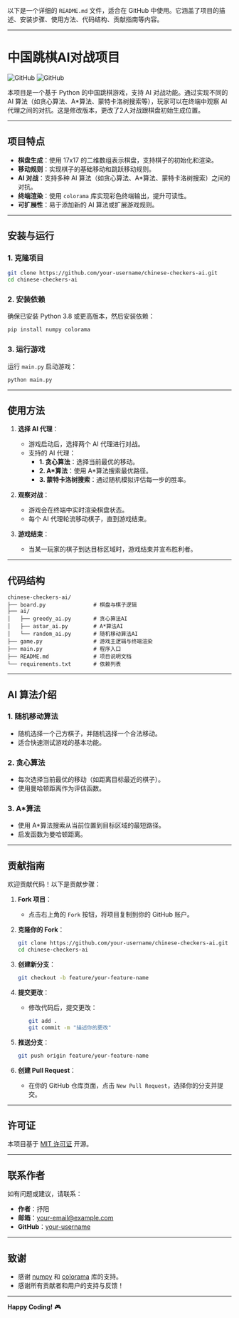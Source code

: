 以下是一个详细的 `README.md` 文件，适合在 GitHub 中使用。它涵盖了项目的描述、安装步骤、使用方法、代码结构、贡献指南等内容。

---

# **中国跳棋AI对战项目**

![GitHub](https://img.shields.io/badge/Python-3.8%2B-blue)
![GitHub](https://img.shields.io/badge/License-MIT-green)

本项目是一个基于 Python 的中国跳棋游戏，支持 AI 对战功能。通过实现不同的 AI 算法（如贪心算法、A*算法、蒙特卡洛树搜索等），玩家可以在终端中观察 AI 代理之间的对抗。这是修改版本，更改了2人对战跟棋盘初始生成位置。

---

## **项目特点**

- **棋盘生成**：使用 17x17 的二维数组表示棋盘，支持棋子的初始化和渲染。
- **移动规则**：实现棋子的基础移动和跳跃移动规则。
- **AI 对战**：支持多种 AI 算法（如贪心算法、A*算法、蒙特卡洛树搜索）之间的对抗。
- **终端渲染**：使用 `colorama` 库实现彩色终端输出，提升可读性。
- **可扩展性**：易于添加新的 AI 算法或扩展游戏规则。

---

## **安装与运行**

### **1. 克隆项目**

```bash
git clone https://github.com/your-username/chinese-checkers-ai.git
cd chinese-checkers-ai
```

### **2. 安装依赖**

确保已安装 Python 3.8 或更高版本，然后安装依赖：

```bash
pip install numpy colorama
```

### **3. 运行游戏**

运行 `main.py` 启动游戏：

```bash
python main.py
```

---

## **使用方法**

1. **选择 AI 代理**：
   - 游戏启动后，选择两个 AI 代理进行对战。
   - 支持的 AI 代理：
     - **1. 贪心算法**：选择当前最优的移动。
     - **2. A*算法**：使用 A*算法搜索最优路径。
     - **3. 蒙特卡洛树搜索**：通过随机模拟评估每一步的胜率。

2. **观察对战**：
   - 游戏会在终端中实时渲染棋盘状态。
   - 每个 AI 代理轮流移动棋子，直到游戏结束。

3. **游戏结束**：
   - 当某一玩家的棋子到达目标区域时，游戏结束并宣布胜利者。

---

## **代码结构**

```
chinese-checkers-ai/
├── board.py               # 棋盘与棋子逻辑
├── ai/
│   ├── greedy_ai.py       # 贪心算法AI
│   ├── astar_ai.py        # A*算法AI
│   └── random_ai.py       # 随机移动算法AI
├── game.py                # 游戏主逻辑与终端渲染
├── main.py                # 程序入口
├── README.md              # 项目说明文档
└── requirements.txt       # 依赖列表
```

---

## **AI 算法介绍**

### **1. 随机移动算法**
- 随机选择一个己方棋子，并随机选择一个合法移动。
- 适合快速测试游戏的基本功能。

### **2. 贪心算法**
- 每次选择当前最优的移动（如距离目标最近的棋子）。
- 使用曼哈顿距离作为评估函数。

### **3. A*算法**
- 使用 A*算法搜索从当前位置到目标区域的最短路径。
- 启发函数为曼哈顿距离。

---

## **贡献指南**

欢迎贡献代码！以下是贡献步骤：

1. **Fork 项目**：
   - 点击右上角的 `Fork` 按钮，将项目复制到你的 GitHub 账户。

2. **克隆你的 Fork**：
   ```bash
   git clone https://github.com/your-username/chinese-checkers-ai.git
   cd chinese-checkers-ai
   ```

3. **创建新分支**：
   ```bash
   git checkout -b feature/your-feature-name
   ```

4. **提交更改**：
   - 修改代码后，提交更改：
     ```bash
     git add .
     git commit -m "描述你的更改"
     ```

5. **推送分支**：
   ```bash
   git push origin feature/your-feature-name
   ```

6. **创建 Pull Request**：
   - 在你的 GitHub 仓库页面，点击 `New Pull Request`，选择你的分支并提交。

---

## **许可证**

本项目基于 [MIT 许可证](LICENSE) 开源。

---

## **联系作者**

如有问题或建议，请联系：

- **作者**：抒阳
- **邮箱**：your-email@example.com
- **GitHub**：[your-username](https://github.com/your-username)

---

## **致谢**

- 感谢 [numpy](https://numpy.org/) 和 [colorama](https://pypi.org/project/colorama/) 库的支持。
- 感谢所有贡献者和用户的支持与反馈！

---

**Happy Coding!** 🎮
